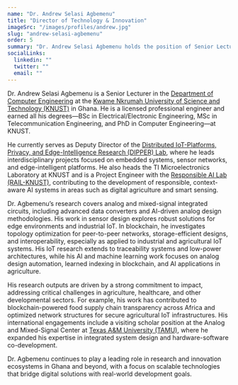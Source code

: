 ```yaml
---
name: "Dr. Andrew Selasi Agbemenu"
title: "Director of Technology & Innovation"
imageSrc: "/images/profiles/andrew.jpg"
slug: "andrew-selasi-agbemenu"
order: 5
summary: "Dr. Andrew Selasi Agbemenu holds the position of Senior Lecturer in the Department of Computer Engineering and is a qualified professional engineer. Additionally, he is the Deputy Director of the Distributed IoT-Platforms, Privacy, and Edge-Intelligence Research (DIPPER) Lab. Dr. Agbemenu's research interests encompass analog and mixed-signal integrated circuits, sensor design, blockchain, Internet of Things (IoT), artificial intelligence (AI), and machine learning. These domains are utilised in interdisciplinary research to devise innovative solutions in agriculture, healthcare, and other critical developmental value chains."
socialLinks:
  linkedin: ""
  twitter: ""
  email: ""
---
```

Dr. Andrew Selasi Agbemenu is a Senior Lecturer in the [Department of Computer Engineering](https://webapps.knust.edu.gh/staff/dirsearch/profile/summary/9842e5c2345f.html) at the [Kwame Nkrumah University of Science and Technology (KNUST)](https://www.knust.edu.gh/) in Ghana. He is a licensed professional engineer and earned all his degrees—BSc in Electrical/Electronic Engineering, MSc in Telecommunication Engineering, and PhD in Computer Engineering—at KNUST.

He currently serves as Deputy Director of the [Distributed IoT-Platforms, Privacy, and Edge-Intelligence Research (DIPPER) Lab](https://dipperlab.knust.edu.gh/), where he leads interdisciplinary projects focused on embedded systems, sensor networks, and edge-intelligent platforms. He also heads the TI Microelectronics Laboratory at KNUST and is a Project Engineer with the [Responsible AI Lab (RAIL-KNUST)](https://rail.knust.edu.gh/), contributing to the development of responsible, context-aware AI systems in areas such as digital agriculture and smart sensing.

Dr. Agbemenu’s research covers analog and mixed-signal integrated circuits, including advanced data converters and AI-driven analog design methodologies. His work in sensor design explores robust solutions for edge environments and industrial IoT. In blockchain, he investigates topology optimization for peer-to-peer networks, storage-efficient designs, and interoperability, especially as applied to industrial and agricultural IoT systems. His IoT research extends to traceability systems and low-power architectures, while his AI and machine learning work focuses on analog design automation, learned indexing in blockchain, and AI applications in agriculture.

His research outputs are driven by a strong commitment to impact, addressing critical challenges in agriculture, healthcare, and other developmental sectors. For example, his work has contributed to blockchain-powered food supply chain transparency across Africa and optimized network structures for secure agricultural IoT infrastructures. His international engagements include a visiting scholar position at the Analog and Mixed-Signal Center at [Texas A\&M University (TAMU)](https://dipperlab.knust.edu.gh/labmembers/details/6518166e-d50a-4f68-b897-854a43dfb214), where he expanded his expertise in integrated system design and hardware-software co-development.

Dr. Agbemenu continues to play a leading role in research and innovation ecosystems in Ghana and beyond, with a focus on scalable technologies that bridge digital solutions with real-world development goals.
